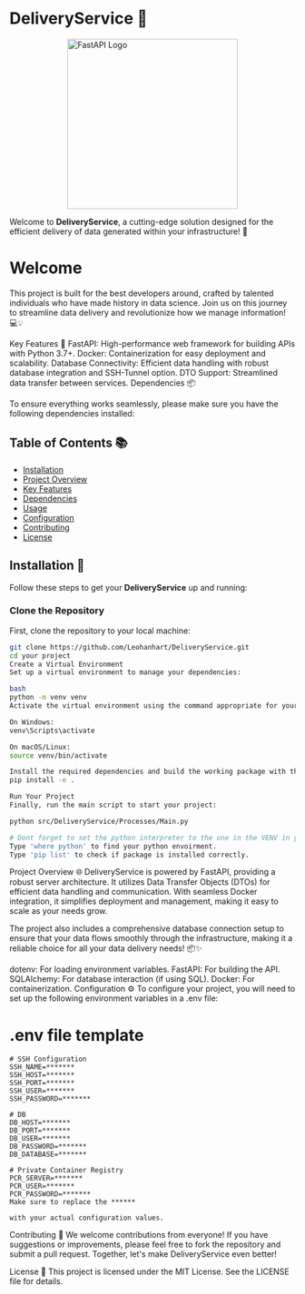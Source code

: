 # DeliveryService 🚀
<img src="https://fastapi.tiangolo.com/img/logo-margin/logo-teal.png" alt="FastAPI Logo" style="width: 300px; display: block; margin: 0 auto;"/>


Welcome to ****DeliveryService****, a cutting-edge solution designed for the efficient delivery of data generated within your infrastructure! 🌟

# Welcome 
This project is built for the best developers around, crafted by talented individuals who have made history in data science. Join us on this journey to streamline data delivery and revolutionize how we manage information! 💻💡

Key Features 🌟
FastAPI: High-performance web framework for building APIs with Python 3.7+.
Docker: Containerization for easy deployment and scalability.
Database Connectivity: Efficient data handling with robust database integration and SSH-Tunnel option.
DTO Support: Streamlined data transfer between services.
Dependencies 📦

To ensure everything works seamlessly, please make sure you have the following dependencies installed:

## Table of Contents 📚

- [Installation](#installation)
- [Project Overview](#project-overview)
- [Key Features](#key-features)
- [Dependencies](#dependencies)
- [Usage](#usage)
- [Configuration](#configuration)
- [Contributing](#contributing)
- [License](#license)

## Installation 🔧

Follow these steps to get your **DeliveryService** up and running:

### Clone the Repository

First, clone the repository to your local machine:

```bash
git clone https://github.com/Leohanhart/DeliveryService.git
cd your project
Create a Virtual Environment
Set up a virtual environment to manage your dependencies:

bash
python -m venv venv
Activate the virtual environment using the command appropriate for your operating system:

On Windows:
venv\Scripts\activate

On macOS/Linux:
source venv/bin/activate

Install the required dependencies and build the working package with the following command:
pip install -e .

Run Your Project
Finally, run the main script to start your project:

python src/DeliveryService/Processes/Main.py

# Dont forget to set the python interpreter to the one in the VENV in you IDE.
Type 'where python' to find your python envoirment.
Type 'pip list' to check if package is installed correctly.

``` 
Project Overview 🌐
DeliveryService is powered by FastAPI, providing a robust server architecture. It utilizes Data Transfer Objects (DTOs) for efficient data handling and communication. With seamless Docker integration, it simplifies deployment and management, making it easy to scale as your needs grow.

The project also includes a comprehensive database connection setup to ensure that your data flows smoothly through the infrastructure, making it a reliable choice for all your data delivery needs! 📦✨


dotenv: For loading environment variables.
FastAPI: For building the API.
SQLAlchemy: For database interaction (if using SQL).
Docker: For containerization.
Configuration ⚙️
To configure your project, you will need to set up the following environment variables in a .env file:

# .env file template
```
# SSH Configuration
SSH_NAME=*******
SSH_HOST=*******
SSH_PORT=*******
SSH_USER=*******
SSH_PASSWORD=*******

# DB
DB_HOST=*******
DB_PORT=*******
DB_USER=*******
DB_PASSWORD=*******
DB_DATABASE=*******

# Private Container Registry
PCR_SERVER=*******
PCR_USER=*******
PCR_PASSWORD=*******
Make sure to replace the ******

with your actual configuration values.
```
Contributing 🤝
We welcome contributions from everyone! If you have suggestions or improvements, please feel free to fork the repository and submit a pull request. Together, let's make DeliveryService even better!

License 📄
This project is licensed under the MIT License. See the LICENSE file for details.



